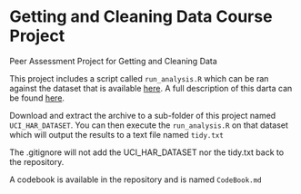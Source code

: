 Getting and Cleaning Data Course Project
=====================

Peer Assessment Project for Getting and Cleaning Data

This project includes a script called `run_analysis.R` which can be ran against the dataset that is available [here](https://d396qusza40orc.cloudfront.net/getdata%2Fprojectfiles%2FUCI%20HAR%20Dataset.zip). A full description of this darta can be found [here](http://archive.ics.uci.edu/ml/datasets/Human+Activity+Recognition+Using+Smartphones).

Download and extract the archive to a sub-folder of this project named `UCI_HAR_DATASET`. You can then execute the `run_analysis.R` on that dataset which will output the results to a text file named `tidy.txt`

The .gitignore will not add the UCI_HAR_DATASET nor the tidy.txt back to the repository.

A codebook is available in the repository and is named `CodeBook.md`